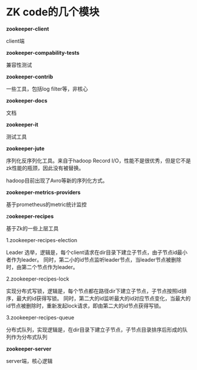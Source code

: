 # ZK code的几个模块

**zookeeper-client**

client端


**zookeeper-compability-tests**

兼容性测试

**zookeeper-contrib**

一些工具，包括log filter等，非核心


**zookeeper-docs**

文档


**zookeeper-it**

测试工具

**zookeeper-jute**

序列化反序列化工具。来自于hadoop Record I/O，性能不是很优秀，但是它不是zk性能的瓶颈，因此没有被替换。

hadoop目前出现了Avro等新的序列化方式。

**zookeeper-metrics-providers**

基于prometheus的metric统计监控

z**ookeeper-recipes**

基于Zk的一些上层工具

1.zookeeper-recipes-election

Leader 选举，逻辑是，每个client请求在dir目录下建立子节点，由子节点id最小者作为leader。
 同时，第二小的id节点监听leader节点，当leader节点被删除时，由第二个节点作为leader。

2.zookeeper-recipes-lock

实现分布式写锁，逻辑是，每个节点都在路径dir下建立子节点，子节点按照id排序，最大的id获得写锁。
同时，第二大的id监听最大的id对应节点变化，当最大的id节点被删除时，重新发起lock请求，即由第二大的id节点获得写锁。

3.zookeeper-recipes-queue

 分布式队列，实现逻辑是，在dir目录下建立子节点，子节点目录排序后形成的队列作为分布式队列

**zookeeper-server**

server端，核心逻辑